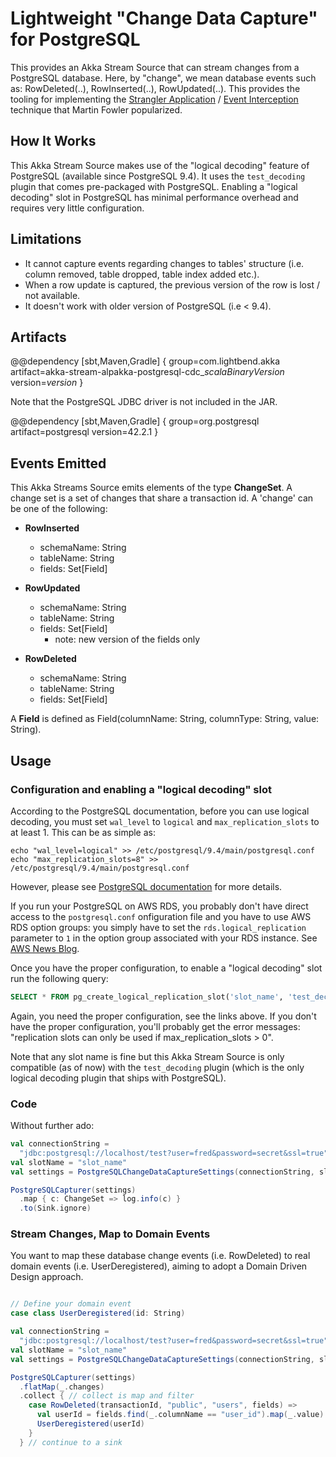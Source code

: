 # Lightweight "Change Data Capture" for PostgreSQL

This provides an Akka Stream Source that can stream changes from a PostgreSQL database. Here, by
"change", we mean database events such as: RowDeleted(..), RowInserted(..), RowUpdated(..). This provides
the tooling for implementing the [Strangler Application](https://www.martinfowler.com/bliki/StranglerApplication.html) /
[Event Interception](https://www.martinfowler.com/bliki/EventInterception.html) technique that Martin Fowler popularized.

## How It Works

This Akka Stream Source makes use of the "logical decoding" feature of PostgreSQL (available since PostgreSQL 9.4).
It uses the `test_decoding` plugin that comes pre-packaged with PostgreSQL. Enabling a "logical decoding" slot
in PostgreSQL has minimal performance overhead and requires very little configuration.

## Limitations

* It cannot capture events regarding changes to tables' structure (i.e. column removed, table dropped, table
index added etc.).
* When a row update is captured, the previous version of the row is lost / not available.
* It doesn't work with older version of PostgreSQL (i.e < 9.4).

## Artifacts

@@dependency [sbt,Maven,Gradle] {
  group=com.lightbend.akka
  artifact=akka-stream-alpakka-postgresql-cdc_$scalaBinaryVersion$
  version=$version$
}

Note that the PostgreSQL JDBC driver is not included in the JAR.

@@dependency [sbt,Maven,Gradle] {
  group=org.postgresql
  artifact=postgresql
  version=42.2.1
}

## Events Emitted

This Akka Streams Source emits elements of the type **ChangeSet**. A change set is a set of changes that share a
transaction id. A 'change' can be one of the following:

* **RowInserted**
    * schemaName: String
    * tableName: String
    * fields: Set[Field]

* **RowUpdated**
    * schemaName: String
    * tableName: String
    * fields: Set[Field]
        * note: new version of the fields only

* **RowDeleted**
    * schemaName: String
    * tableName: String
    * fields: Set[Field]

A **Field** is defined as Field(columnName: String, columnType: String, value: String).

## Usage

### Configuration and enabling a "logical decoding" slot

According to the PostgreSQL documentation, before you can use logical decoding, you must set `wal_level` to `logical` and
`max_replication_slots` to at least 1. This can be as simple as:

```
echo "wal_level=logical" >> /etc/postgresql/9.4/main/postgresql.conf
echo "max_replication_slots=8" >> /etc/postgresql/9.4/main/postgresql.conf
```

However, please see [PostgreSQL documentation](https://www.postgresql.org/docs/9.4/static/logicaldecoding-example.html) for more details.

If you run your PostgreSQL on AWS RDS, you probably don't have direct access to the `postgresql.conf` onfiguration file and you have to use
AWS RDS option groups: you simply have to set the ```rds.logical_replication``` parameter to ```1``` in the option group
associated with your RDS instance. See [AWS News Blog](https://aws.amazon.com/blogs/aws/amazon-rds-for-postgresql-new-minor-versions-logical-replication-dms-and-more/).

Once you have the proper configuration, to enable a "logical decoding" slot run the following query:

```sql
SELECT * FROM pg_create_logical_replication_slot('slot_name', 'test_decoding');
```

Again, you need the proper configuration, see the links above. If you don't have the proper configuration, you'll probably get the error messages: "replication slots can only be used if max_replication_slots > 0".

Note that any slot name is fine but this Akka Stream Source is only compatible (as of now)
with the `test_decoding` plugin (which is the only logical decoding plugin that ships with PostgreSQL).

### Code

Without further ado:

``` scala
val connectionString =
  "jdbc:postgresql://localhost/test?user=fred&password=secret&ssl=true"
val slotName = "slot_name"
val settings = PostgreSQLChangeDataCaptureSettings(connectionString, slotName)

PostgreSQLCapturer(settings)
  .map { c: ChangeSet => log.info(c) }
  .to(Sink.ignore)


```

### Stream Changes, Map to Domain Events

You want to map these database change events (i.e. RowDeleted) to real domain events (i.e. UserDeregistered), aiming to adopt a Domain Driven Design approach.

```scala

// Define your domain event
case class UserDeregistered(id: String)

val connectionString =
  "jdbc:postgresql://localhost/test?user=fred&password=secret&ssl=true"
val slotName = "slot_name"
val settings = PostgreSQLChangeDataCaptureSettings(connectionString, slotName)

PostgreSQLCapturer(settings)
  .flatMap(_.changes)
  .collect { // collect is map and filter
    case RowDeleted(transactionId, "public", "users", fields) =>
      val userId = fields.find(_.columnName == "user_id").map(_.value).getOrElse("unknown")
      UserDeregistered(userId)
    }
  } // continue to a sink

```



